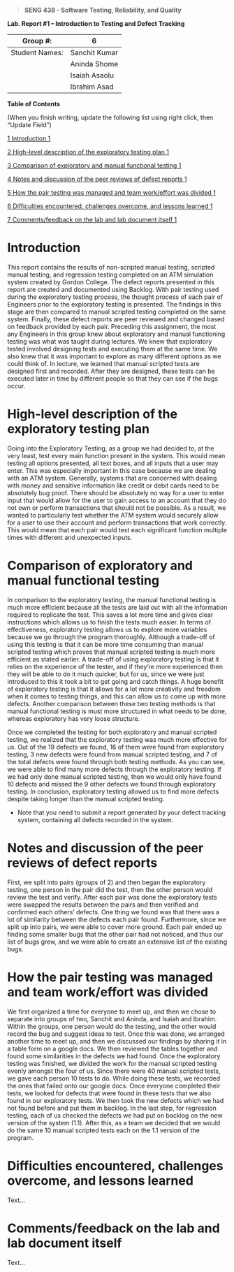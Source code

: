 ﻿>   **SENG 438 - Software Testing, Reliability, and Quality**

**Lab. Report \#1 – Introduction to Testing and Defect Tracking**

| Group \#:       | 6 |
|-----------------|---|
| Student Names:  | Sanchit Kumar  |
|                 | Aninda Shome  |
|                 | Isaiah Asaolu |
|                 | Ibrahim Asad  |

**Table of Contents**

(When you finish writing, update the following list using right click, then
“Update Field”)

[1 Introduction	1](#_Toc439194677)

[2 High-level description of the exploratory testing plan	1](#_Toc439194678)

[3 Comparison of exploratory and manual functional testing	1](#_Toc439194679)

[4 Notes and discussion of the peer reviews of defect reports	1](#_Toc439194680)

[5 How the pair testing was managed and team work/effort was
divided	1](#_Toc439194681)

[6 Difficulties encountered, challenges overcome, and lessons
learned	1](#_Toc439194682)

[7 Comments/feedback on the lab and lab document itself	1](#_Toc439194683)

# Introduction

This report contains the results of non-scripted manual testing, scripted manual testing, and regression testing completed on an ATM simulation system created by Gordon College. The defect reports presented in this report are created and documented using Backlog. With pair testing used during the exploratory testing process, the thought process of each pair of Engineers prior to the exploratory testing is presented. The findings in this stage are then compared to manual scripted testing completed on the same system. Finally, these defect reports are peer reviewed and changed based on feedback provided by each pair. Preceding this assignment, the most any Engineers in this group knew about exploratory and manual functioning testing was what was taught during lectures. We knew that exploratory tested involved designing tests and executing them at the same time. We also knew that it was important to explore as many different options as we could think of. In lecture, we learned that manual scripted tests are designed first and recorded. After they are designed, these tests can be executed later in time by different people so that they can see if the bugs occur. 

# High-level description of the exploratory testing plan

Going into the Exploratory Testing, as a group we had decided to, at the very least, test every main function present in the system. This would mean testing all options presented, all text boxes, and all inputs that a user may enter. This was especially important in this case because we are dealing with an ATM system. Generally, systems that are concerned with dealing with money and sensitive information like credit or debit cards need to be absolutely bug proof. There should be absolutely no way for a user to enter input that would allow for the user to gain access to an account that they do not own or perform transactions that should not be possible. As a result, we wanted to particularly test whether the ATM system would securely allow for a user to use their account and perform transactions that work correctly. This would mean that each pair would test each significant function multiple times with different and unexpected inputs. 

# Comparison of exploratory and manual functional testing

In comparison to the exploratory testing, the manual functional testing is much more efficient because all the tests are laid out with all the information required to replicate the test. This saves a lot more time and gives clear instructions which allows us to finish the tests much easier. In terms of effectiveness, exploratory testing allows us to explore more variables because we go through the program thoroughly. Although a trade-off of using this testing is that it can be more time consuming than manual scripted testing which proves that manual scripted testing is much more efficient as stated earlier. A trade-off of using exploratory testing is that it relies on the experience of the tester, and if they’re more experienced then they will be able to do it much quicker, but for us, since we were just introduced to this it took a bit to get going and catch things. A huge benefit of exploratory testing is that it allows for a lot more creativity and freedom when it comes to testing things, and this can allow us to come up with more defects. Another comparison between these two testing methods is that manual functional testing is must more structured in what needs to be done, whereas exploratory has very loose structure. 

Once we completed the testing for both exploratory and manual scripted testing, we realized that the exploratory testing was much more effective for us. Out of the 19 defects we found, 16 of them were found from exploratory testing, 3 new defects were found from manual scripted testing, and 7 of the total defects were found through both testing methods. As you can see, we were able to find many more defects through the exploratory testing. If we had only done manual scripted testing, then we would only have found 10 defects and missed the 9 other defects we found through exploratory testing. In conclusion, exploratory testing allowed us to find more defects despite taking longer than the manual scripted testing.

-   Note that you need to submit a report generated by your defect tracking
    system, containing all defects recorded in the system.

# Notes and discussion of the peer reviews of defect reports
First, we split into pairs (groups of 2) and then began the exploratory testing, one person in the pair did the test, then the other person would review the test and verify. After each pair was done the exploratory tests were swapped the results between the pairs and then verified and confirmed each others’ defects. One thing we found was that there was a lot of similarity between the defects each pair found. Furthermore, since we split up into pairs, we were able to cover more ground. Each pair ended up finding some smaller bugs that the other pair had not noticed, and thus our list of bugs grew, and we were able to create an extensive list of the existing bugs.  

# How the pair testing was managed and team work/effort was divided 

We first organized a time for everyone to meet up, and then we chose to separate into groups of two, Sanchit and Aninda, and Isaiah and Ibrahim. Within the groups, one person would do the testing, and the other would record the bug and suggest ideas to test. Once this was done, we arranged another time to meet up, and then we discussed our findings by sharing it in a table form on a google docs. We then reviewed the tables together and found some similarities in the defects we had found. 
Once the exploratory testing was finished, we divided the work for the manual scripted testing evenly amongst the four of us. Since there were 40 manual scripted tests, we gave each person 10 tests to do. While doing these tests, we recorded the ones that failed onto our google docs. Once everyone completed their tests, we looked for defects that were found in these tests that we also found in our exploratory tests. We then took the new defects which we had not found before and put them in backlog. 
In the last step, for regression testing, each of us checked the defects we had put on backlog on the new version of the system (1.1). After this, as a team we decided that we would do the same 10 manual scripted tests each on the 1.1 version of the program. 

# Difficulties encountered, challenges overcome, and lessons learned

Text…

# Comments/feedback on the lab and lab document itself

Text…

